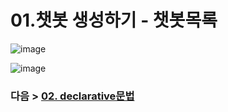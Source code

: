 # 01.챗봇 생성하기 - 챗봇목록

![image](https://user-images.githubusercontent.com/24771449/67613377-bf453280-f7e7-11e9-9bf7-36b3067f413d.png)

![image](https://user-images.githubusercontent.com/24771449/67613412-e56ad280-f7e7-11e9-9926-099e3084ee6d.png)

### 다음 > [02. declarative문법](02.%20declarative문법.md)
